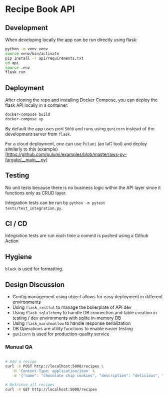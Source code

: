 # Recipe Book API

## Development

When developing locally the app can be run directly using flask:

```bash
python -m venv venv
source venv/bin/activate
pip install -r api/requirements.txt
cd api
source .env
flask run
```

## Deployment

After cloning the repo and installing Docker Compose, you can deploy the flask API locally in a container:

```bash
docker-compose build
docker-compose up
```

By default the app uses port `5000` and runs using `gunicorn` instead of the development server from `flask`.

For a cloud deployment, one can use `Pulumi` (an IaC tool) and deploy similarly to this (example)[https://github.com/pulumi/examples/blob/master/aws-py-fargate/__main__.py]

## Testing

No unit tests because there is no business logic within the API layer since it functions only as CRUD layer.

Integration tests can be run by `python -m pytest tests/test_integration.py`.

## CI / CD

Integration tests are run each time a commit is pushed using a Github Action

## Hygiene

`black` is used for formatting.

## Design Discussion
- Config management using object allows for easy deployment in different environments
- Using `flask_restful` to manage the boilerplate of API dev
- Using `flask_sqlalchemy` to handle DB connection and table creation in testing / dev environments with sqlite in-memory DB
- Using `flask_marshmallow` to handle response serialization
- DB Operations are utility functions to enable easier testing
- `gunicorn` is used for production-quality service

### Manual QA

```bash

# Add a recipe
curl -X POST http://localhost:5000/recipes \
   -H 'Content-Type: application/json' \
   -d '{"name": "chocolate chip cookies", "description": "delicious", "ingredients": [["flour", "1/2", "C"],["butter", "3", "Tbs"],["chocolate", "4", "Lbs"]], "instructions": "Combine ingredients. Bake at 500 for 2 minutes. Feast"}'

# Retrieve all recipes
curl -X GET http://localhost:5000/recipes

```

